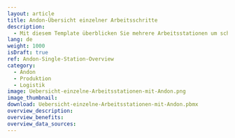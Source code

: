 ```yaml
---
layout: article
title: Andon-Übersicht einzelner Arbeitsschritte
description: 
  - Mit diesem Template überblicken Sie mehrere Arbeitsstationen um schnell auf mögliche Probleme an einem einzelnen Arbeitsplatz zu reagieren. Dieses Template kann sowohl in der Produktion (Einzelfertigung) als auch in der Montage verwendet werden.
lang: de
weight: 1000
isDraft: true
ref: Andon-Single-Station-Overview
category:
  - Andon
  - Produktion
  - Logistik
image: Uebersicht-einzelne-Arbeitsstationen-mit-Andon.png
image_thumbnail: 
download: Uebersicht-einzelne-Arbeitsstationen-mit-Andon.pbmx
overview_description:
overview_benefits:
overview_data_sources:
---
```

